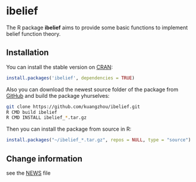 ibelief
=======


The R package **ibelief** aims to provide some basic functions to implement belief function theory.

## Installation

You can install the stable version on
[CRAN](http://cran.rstudio.com/package=ibelief):

```r
install.packages('ibelief', dependencies = TRUE)
```

Also you can download the newest source folder of the package from [GitHub](https://github.com/kuangzhou/ibelief) and build the package yhurselves:

```bash
git clone https://github.com/kuangzhou/ibelief.git
R CMD build ibelief
R CMD INSTALL ibelief_*.tar.gz
```

Then you can install the package from source in R:

```r
install.packages("~/ibelief_*.tar.gz", repos = NULL, type = "source")
```

## Change information

see the [NEWS](http://cran.r-project.org/web/packages/ibelief/NEWS) file
